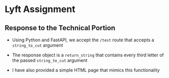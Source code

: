 # Lyft Assignment

## Response to the Technical Portion

- Using Python and FastAPI, we accept the `/test` route that accepts a `string_to_cut` argument

- The response object is a `return_string` that contains every third letter of the passed `string_to_cut` argument

- I have also provided a simple HTML page that mimics this functionality
